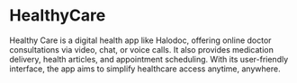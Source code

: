 # HealthyCare
Healthy Care is a digital health app like Halodoc, offering online doctor consultations via video, chat, or voice calls. It also provides medication delivery, health articles, and appointment scheduling. With its user-friendly interface, the app aims to simplify healthcare access anytime, anywhere.
